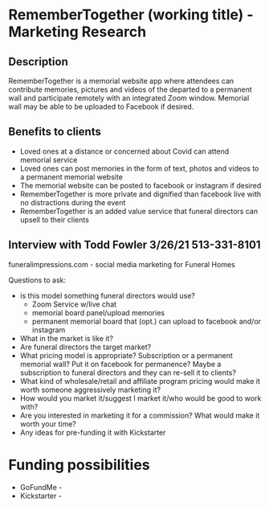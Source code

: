 # RememberTogether (working title) - Marketing Research

## Description
RememberTogether is a memorial website app where attendees can contribute memories, pictures and videos of the departed to a permanent wall and participate remotely with an integrated Zoom window.  Memorial wall may be able to be uploaded to Facebook if desired.

## Benefits to clients
- Loved ones at a distance or concerned about Covid can attend memorial service
- Loved ones can post memories in the form of text, photos and videos to a permanent memorial website
- The memorial website can be posted to facebook or instagram if desired
- RememberTogether is more private and dignified than facebook live with no distractions during the event
- RememberTogether is an added value service that funeral directors can upsell to their clients


## Interview with Todd Fowler 3/26/21 513-331-8101
funeralimpressions.com - social media marketing for Funeral Homes

Questions to ask:

- is this model something funeral directors would use?
    - Zoom Service w/live chat
    - memorial board panel/upload memories
    - permanent memorial board that (opt.) can upload to facebook and/or instagram
- What in the market is like it?
- Are funeral directors the target market?
- What pricing model is appropriate?  Subscription or a permanent memorial wall?  Put it on facebook for permanence?  Maybe a subscription to funeral directors and they can re-sell it to clients?
- What kind of wholesale/retail and affiliate program pricing would make it worth someone aggressively marketing it?
- How would you market it/suggest I market it/who would be good to work with?
- Are you interested in marketing it for a commission?  What would make it worth your time?
- Any ideas for pre-funding it with Kickstarter

# Funding possibilities
- GoFundMe - 
- Kickstarter - 



